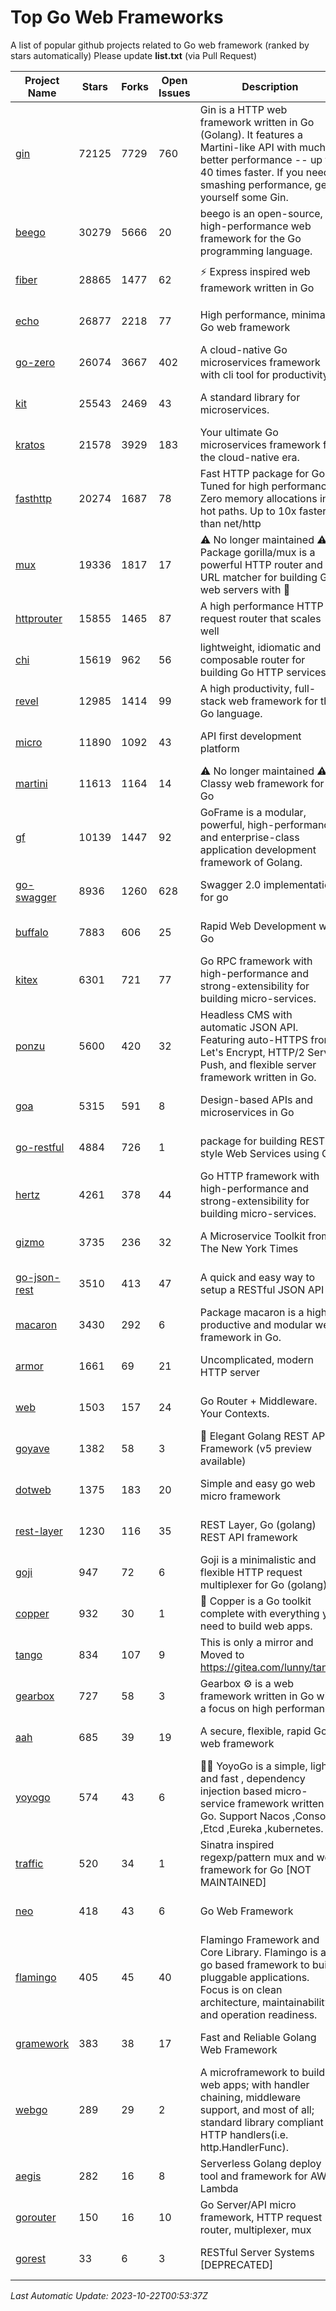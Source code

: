 # Top Go Web Frameworks
A list of popular github projects related to Go web framework (ranked by stars automatically)
Please update **list.txt** (via Pull Request)

| Project Name | Stars | Forks | Open Issues | Description | Last Commit |
| ------------ | ----- | ----- | ----------- | ----------- | ----------- |
| [gin](https://github.com/gin-gonic/gin) | 72125 | 7729 | 760 | Gin is a HTTP web framework written in Go (Golang). It features a Martini-like API with much better performance -- up to 40 times faster. If you need smashing performance, get yourself some Gin. | 2023-09-27 07:17:11 |
| [beego](https://github.com/beego/beego) | 30279 | 5666 | 20 | beego is an open-source, high-performance web framework for the Go programming language. | 2023-10-10 13:48:43 |
| [fiber](https://github.com/gofiber/fiber) | 28865 | 1477 | 62 | ⚡️ Express inspired web framework written in Go | 2023-10-18 13:53:32 |
| [echo](https://github.com/labstack/echo) | 26877 | 2218 | 77 | High performance, minimalist Go web framework | 2023-10-11 05:32:23 |
| [go-zero](https://github.com/zeromicro/go-zero) | 26074 | 3667 | 402 | A cloud-native Go microservices framework with cli tool for productivity. | 2023-10-20 16:00:57 |
| [kit](https://github.com/go-kit/kit) | 25543 | 2469 | 43 | A standard library for microservices. | 2023-05-29 21:23:33 |
| [kratos](https://github.com/go-kratos/kratos) | 21578 | 3929 | 183 | Your ultimate Go microservices framework for the cloud-native era. | 2023-08-30 13:14:53 |
| [fasthttp](https://github.com/valyala/fasthttp) | 20274 | 1687 | 78 | Fast HTTP package for Go. Tuned for high performance. Zero memory allocations in hot paths. Up to 10x faster than net/http | 2023-10-21 10:38:07 |
| [mux](https://github.com/gorilla/mux) | 19336 | 1817 | 17 | ⚠️ No longer maintained ⚠️  Package gorilla/mux is a powerful HTTP router and URL matcher for building Go web servers with 🦍 | 2023-10-18 11:23:00 |
| [httprouter](https://github.com/julienschmidt/httprouter) | 15855 | 1465 | 87 | A high performance HTTP request router that scales well | 2022-06-03 15:51:59 |
| [chi](https://github.com/go-chi/chi) | 15619 | 962 | 56 | lightweight, idiomatic and composable router for building Go HTTP services | 2023-10-22 00:41:35 |
| [revel](https://github.com/revel/revel) | 12985 | 1414 | 99 | A high productivity, full-stack web framework for the Go language. | 2022-04-12 20:53:30 |
| [micro](https://github.com/micro/micro) | 11890 | 1092 | 43 | API first development platform | 2023-07-28 18:28:23 |
| [martini](https://github.com/go-martini/martini) | 11613 | 1164 | 14 | ⚠️ No longer maintained ⚠️  Classy web framework for Go | 2017-01-21 21:58:54 |
| [gf](https://github.com/gogf/gf) | 10139 | 1447 | 92 | GoFrame is a modular, powerful, high-performance and enterprise-class application development framework of Golang.  | 2023-10-20 02:21:04 |
| [go-swagger](https://github.com/go-swagger/go-swagger) | 8936 | 1260 | 628 | Swagger 2.0 implementation for go | 2023-08-21 22:25:45 |
| [buffalo](https://github.com/gobuffalo/buffalo) | 7883 | 606 | 25 | Rapid Web Development w/ Go | 2023-01-26 15:34:17 |
| [kitex](https://github.com/cloudwego/kitex) | 6301 | 721 | 77 | Go RPC framework with high-performance and strong-extensibility for building micro-services. | 2023-10-18 12:00:08 |
| [ponzu](https://github.com/ponzu-cms/ponzu) | 5600 | 420 | 32 | Headless CMS with automatic JSON API. Featuring auto-HTTPS from Let's Encrypt, HTTP/2 Server Push, and flexible server framework written in Go. | 2020-01-02 00:14:32 |
| [goa](https://github.com/goadesign/goa) | 5315 | 591 | 8 | Design-based APIs and microservices in Go | 2023-10-21 03:19:31 |
| [go-restful](https://github.com/emicklei/go-restful) | 4884 | 726 | 1 | package for building REST-style Web Services using Go | 2023-08-19 07:17:29 |
| [hertz](https://github.com/cloudwego/hertz) | 4261 | 378 | 44 | Go HTTP framework with high-performance and strong-extensibility for building micro-services. | 2023-10-19 03:37:03 |
| [gizmo](https://github.com/nytimes/gizmo) | 3735 | 236 | 32 | A Microservice Toolkit from The New York Times | 2021-04-30 15:27:05 |
| [go-json-rest](https://github.com/ant0ine/go-json-rest) | 3510 | 413 | 47 | A quick and easy way to setup a RESTful JSON API | 2017-09-13 04:12:08 |
| [macaron](https://github.com/go-macaron/macaron) | 3430 | 292 | 6 | Package macaron is a high productive and modular web framework in Go. | 2023-10-12 04:14:56 |
| [armor](https://github.com/labstack/armor) | 1661 | 69 | 21 | Uncomplicated, modern HTTP server | 2019-08-03 18:10:09 |
| [web](https://github.com/gocraft/web) | 1503 | 157 | 24 | Go Router + Middleware. Your Contexts. | 2019-02-07 15:06:52 |
| [goyave](https://github.com/go-goyave/goyave) | 1382 | 58 | 3 | 🍐 Elegant Golang REST API Framework (v5 preview available) | 2023-06-09 14:22:05 |
| [dotweb](https://github.com/devfeel/dotweb) | 1375 | 183 | 20 | Simple and easy go web micro framework | 2023-04-15 08:06:03 |
| [rest-layer](https://github.com/rs/rest-layer) | 1230 | 116 | 35 | REST Layer, Go (golang) REST API framework | 2021-09-30 23:58:01 |
| [goji](https://github.com/goji/goji) | 947 | 72 | 6 | Goji is a minimalistic and flexible HTTP request multiplexer for Go (golang) | 2019-01-26 23:58:29 |
| [copper](https://github.com/gocopper/copper) | 932 | 30 | 1 | 🚀‏‏‎    ‎‏‏‎‏‏‎‎‎‎‎‎Copper is a Go toolkit complete with everything you need to build web apps. | 2023-10-06 20:28:24 |
| [tango](https://github.com/lunny/tango) | 834 | 107 | 9 | This is only a mirror and Moved to https://gitea.com/lunny/tango | 2019-05-17 03:31:10 |
| [gearbox](https://github.com/gogearbox/gearbox) | 727 | 58 | 3 | Gearbox :gear: is a web framework written in Go with a focus on high performance | 2022-09-21 00:20:37 |
| [aah](https://github.com/go-aah/aah) | 685 | 39 | 19 | A secure, flexible, rapid Go web framework | 2020-09-02 02:31:20 |
| [yoyogo](https://github.com/yoyofx/yoyogo) | 574 | 43 | 6 | 🦄🌈 YoyoGo is a simple, light and fast , dependency injection based micro-service framework written in Go. Support Nacos ,Consoul ,Etcd ,Eureka ,kubernetes. | 2023-10-07 07:22:12 |
| [traffic](https://github.com/gravityblast/traffic) | 520 | 34 | 1 | Sinatra inspired regexp/pattern mux and web framework for Go [NOT MAINTAINED] | 2015-11-26 21:31:07 |
| [neo](https://github.com/ivpusic/neo) | 418 | 43 | 6 | Go Web Framework | 2017-08-14 23:54:31 |
| [flamingo](https://github.com/i-love-flamingo/flamingo) | 405 | 45 | 40 | Flamingo Framework and Core Library. Flamingo is a go based framework to build pluggable applications. Focus is on clean architecture, maintainability and operation readiness. | 2023-10-18 15:01:58 |
| [gramework](https://github.com/gramework/gramework) | 383 | 38 | 17 | Fast and Reliable Golang Web Framework | 2023-01-24 23:49:42 |
| [webgo](https://github.com/bnkamalesh/webgo) | 289 | 29 | 2 | A microframework to build web apps; with handler chaining, middleware support, and most of all; standard library compliant HTTP handlers(i.e. http.HandlerFunc). | 2023-03-08 16:03:21 |
| [aegis](https://github.com/tmaiaroto/aegis) | 282 | 16 | 8 | Serverless Golang deploy tool and framework for AWS Lambda | 2019-07-28 17:59:41 |
| [gorouter](https://github.com/vardius/gorouter) | 150 | 16 | 10 | Go Server/API micro framework, HTTP request router, multiplexer, mux | 2022-10-28 23:16:55 |
| [gorest](https://github.com/tideland/gorest) | 33 | 6 | 3 | RESTful Server Systems [DEPRECATED] | 2017-11-10 13:00:37 |

*Last Automatic Update: 2023-10-22T00:53:37Z*
